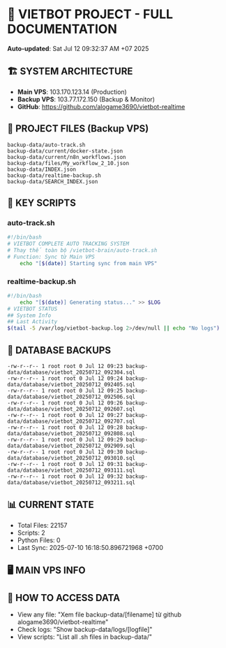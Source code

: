 # 🤖 VIETBOT PROJECT - FULL DOCUMENTATION
**Auto-updated**: Sat Jul 12 09:32:37 AM +07 2025

## 🏗️ SYSTEM ARCHITECTURE
- **Main VPS**: 103.170.123.14 (Production)
- **Backup VPS**: 103.77.172.150 (Backup & Monitor)
- **GitHub**: https://github.com/alogame3690/vietbot-realtime

## 📁 PROJECT FILES (Backup VPS)
```
backup-data/auto-track.sh
backup-data/current/docker-state.json
backup-data/current/n8n_workflows.json
backup-data/files/My_workflow_2_10.json
backup-data/INDEX.json
backup-data/realtime-backup.sh
backup-data/SEARCH_INDEX.json
```

## 🔧 KEY SCRIPTS
### auto-track.sh
```bash
#!/bin/bash
# VIETBOT COMPLETE AUTO TRACKING SYSTEM
# Thay thế toàn bộ /vietbot-brain/auto-track.sh
# Function: Sync từ Main VPS
    echo "[$(date)] Starting sync from main VPS"
```
### realtime-backup.sh
```bash
#!/bin/bash
    echo "[$(date)] Generating status..." >> $LOG
# VIETBOT STATUS
## System Info
## Last Activity
$(tail -5 /var/log/vietbot-backup.log 2>/dev/null || echo "No logs")
```

## 💾 DATABASE BACKUPS
```
-rw-r--r-- 1 root root 0 Jul 12 09:23 backup-data/database/vietbot_20250712_092304.sql
-rw-r--r-- 1 root root 0 Jul 12 09:24 backup-data/database/vietbot_20250712_092405.sql
-rw-r--r-- 1 root root 0 Jul 12 09:25 backup-data/database/vietbot_20250712_092506.sql
-rw-r--r-- 1 root root 0 Jul 12 09:26 backup-data/database/vietbot_20250712_092607.sql
-rw-r--r-- 1 root root 0 Jul 12 09:27 backup-data/database/vietbot_20250712_092707.sql
-rw-r--r-- 1 root root 0 Jul 12 09:28 backup-data/database/vietbot_20250712_092808.sql
-rw-r--r-- 1 root root 0 Jul 12 09:29 backup-data/database/vietbot_20250712_092909.sql
-rw-r--r-- 1 root root 0 Jul 12 09:30 backup-data/database/vietbot_20250712_093010.sql
-rw-r--r-- 1 root root 0 Jul 12 09:31 backup-data/database/vietbot_20250712_093111.sql
-rw-r--r-- 1 root root 0 Jul 12 09:32 backup-data/database/vietbot_20250712_093211.sql
```

## 📊 CURRENT STATE
- Total Files: 22157
- Scripts: 2
- Python Files: 0
- Last Sync: 2025-07-10 16:18:50.896721968 +0700

## 🖥️ MAIN VPS INFO


## 🚨 HOW TO ACCESS DATA
- View any file: "Xem file backup-data/[filename] từ github alogame3690/vietbot-realtime"
- Check logs: "Show backup-data/logs/[logfile]"
- View scripts: "List all .sh files in backup-data/"
